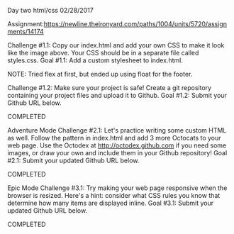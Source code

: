Day two html/css 02/28/2017

Assignment:https://newline.theironyard.com/paths/1004/units/5720/assignments/14174

Challenge #1.1: Copy our index.html and add your own CSS to make it look like the image above. Your CSS should be in a separate file called styles.css. Goal #1.1: Add a custom stylesheet to index.html.

NOTE: Tried flex at first, but ended up using float for the footer.

Challenge #1.2: Make sure your project is safe! Create a git repository containing your project files and upload it to Github. Goal #1.2: Submit your Github URL below.

COMPLETED

Adventure Mode
Challenge #2.1: Let's practice writing some custom HTML as well. Follow the pattern in index.html and add 3 more Octocats to your web page. Use the Octodex at http://octodex.github.com if you need some images, or draw your own and include them in your Github repository! Goal #2.1: Submit your updated Github URL below.

COMPLETED

Epic Mode
Challenge #3.1: Try making your web page responsive when the browser is resized. Here's a hint: consider what CSS rules you know that determine how many items are displayed inline. Goal #3.1: Submit your updated Github URL below.

COMPLETED